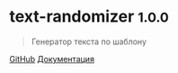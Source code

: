 # text-randomizer <small>1.0.0</small>

> Генератор текста по шаблону

[GitHub](https://github.com/yarkovaleksei/text-randomizer)
[Документация](#text-randomizer)
